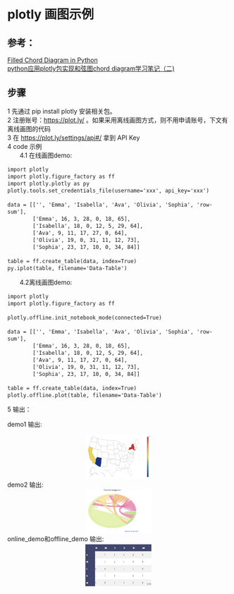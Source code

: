 # plotly 画图示例

## 参考：<br>
[Filled Chord Diagram in Python](https://plot.ly/python/filled-chord-diagram/) <br>
[python应用plotly包实现和弦图chord diagram学习笔记（二)](http://c6h7ko2.blog.163.com/blog/static/2599780122016859504969)

## 步骤
1 先通过 pip install plotly 安装相关包。<br>
2 注册账号：https://plot.ly/ 。如果采用离线画图方式，则不用申请账号，下文有离线画图的代码<br>
3 在 https://plot.ly/settings/api#/ 拿到 API Key <br>
4 code 示例 <br>
&emsp;&emsp;4.1 在线画图demo:
```
import plotly
import plotly.figure_factory as ff
import plotly.plotly as py
plotly.tools.set_credentials_file(username='xxx', api_key='xxx')

data = [['', 'Emma', 'Isabella', 'Ava', 'Olivia', 'Sophia', 'row-sum'],
        ['Emma', 16, 3, 28, 0, 18, 65],
        ['Isabella', 18, 0, 12, 5, 29, 64],
        ['Ava', 9, 11, 17, 27, 0, 64],
        ['Olivia', 19, 0, 31, 11, 12, 73],
        ['Sophia', 23, 17, 10, 0, 34, 84]]

table = ff.create_table(data, index=True)
py.iplot(table, filename='Data-Table')
```
&emsp;&emsp;4.2离线画图demo:
```
import plotly
import plotly.figure_factory as ff

plotly.offline.init_notebook_mode(connected=True)

data = [['', 'Emma', 'Isabella', 'Ava', 'Olivia', 'Sophia', 'row-sum'],
        ['Emma', 16, 3, 28, 0, 18, 65],
        ['Isabella', 18, 0, 12, 5, 29, 64],
        ['Ava', 9, 11, 17, 27, 0, 64],
        ['Olivia', 19, 0, 31, 11, 12, 73],
        ['Sophia', 23, 17, 10, 0, 34, 84]]

table = ff.create_table(data, index=True)
plotly.offline.plot(table, filename='Data-Table')
  ```
5 输出：<br>

demo1 输出:
<div align=center><img width="150" height="100" src="https://github.com/caserwin/daily-learning-python/raw/master/pic/plotly_demo/chord_ diagram_1.png"/></div>
demo2 输出:
<div align=center><img width="150" height="100" src="https://github.com/caserwin/daily-learning-python/raw/master/pic/plotly_demo/chord_ diagram_2.png"/></div>
online_demo和offline_demo 输出:
<div align=center><img width="150" height="100" src="https://github.com/caserwin/daily-learning-python/raw/master/pic/plotly_demo/chord_ diagram_3.png"/></div>
